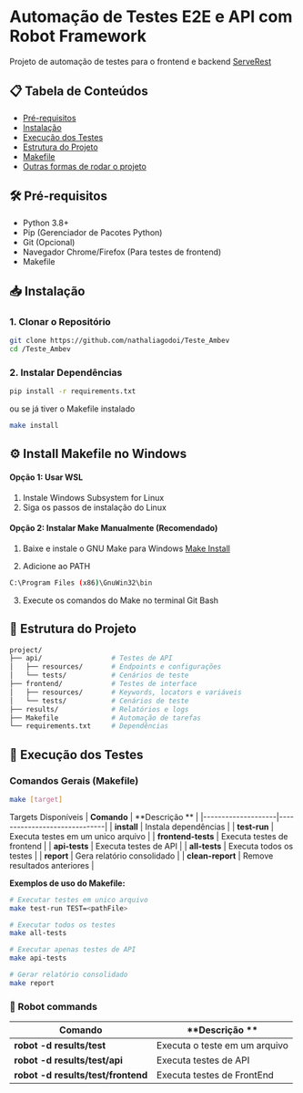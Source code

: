 # Automação de Testes E2E e API com Robot Framework

Projeto de automação de testes para o frontend e backend [ServeRest](https://serverest.dev)

## 📋 Tabela de Conteúdos
- [Pré-requisitos](#-pré-requisitos)
- [Instalação](#-instalação)
- [Execução dos Testes](#-execução-dos-testes)
- [Estrutura do Projeto](#-estrutura-do-projeto)
- [Makefile](#-makefile)
- [Outras formas de rodar o projeto](#-Robot-commands)


## 🛠️ Pré-requisitos
- Python 3.8+
- Pip (Gerenciador de Pacotes Python)
- Git (Opcional)
- Navegador Chrome/Firefox (Para testes de frontend)
- Makefile

## 📥 Instalação

### 1. Clonar o Repositório
```bash
git clone https://github.com/nathaliagodoi/Teste_Ambev
cd /Teste_Ambev
````
### 2. Instalar Dependências
```bash
pip install -r requirements.txt
```
ou se já tiver o Makefile instalado
```bash
make install
```
## ⚙️ Install Makefile no Windows
#### Opção 1: Usar WSL 
1. Instale Windows Subsystem for Linux
2. Siga os passos de instalação do Linux


#### Opção 2: Instalar Make Manualmente (Recomendado)
1. Baixe e instale o GNU Make para Windows [Make Install](https://gnuwin32.sourceforge.net/packages/make.htm)

2. Adicione ao PATH
```bash
C:\Program Files (x86)\GnuWin32\bin
````
3. Execute os comandos do Make no terminal Git Bash


## 📁 Estrutura do Projeto
```bash
project/
├── api/                 # Testes de API
│   ├── resources/       # Endpoints e configurações
│   └── tests/           # Cenários de teste
├── frontend/            # Testes de interface
│   ├── resources/       # Keywords, locators e variáveis
│   └── tests/           # Cenários de teste
├── results/             # Relatórios e logs
├── Makefile             # Automação de tarefas
└── requirements.txt     # Dependências
````

## 🚀 Execução dos Testes
### Comandos Gerais (Makefile)
```bash
make [target]
````
Targets Disponíveis
| **Comando**        | **Descrição **               |
|--------------------|------------------------------|
| **install**        | Instala dependências         |
| **test-run** | Executa testes em um unico arquivo   |
| **frontend-tests** | Executa testes de frontend   |
| **api-tests**      | Executa testes de API        |
| **all-tests**      | Executa todos os testes      |
| **report**         | Gera relatório consolidado   |
| **clean-report**   | Remove resultados anteriores |

**Exemplos de uso do Makefile:**
```bash
# Executar testes em unico arquivo
make test-run TEST=<pathFile>

# Executar todos os testes
make all-tests

# Executar apenas testes de API
make api-tests

# Gerar relatório consolidado
make report
````

### 🤖 Robot commands
| **Comando**        | **Descrição **               |
|--------------------|------------------------------|
|**robot -d results/test <testPath>**     | Executa o teste em um arquivo         |
| **robot -d results/test/api <FolderApiPath>** | Executa testes de API   |
| **robot -d results/test/frontend <FolderFrontEndPath>**      | Executa testes de FrontEnd        |
